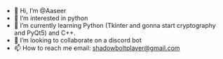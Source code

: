- 👋 Hi, I’m @Aaseer
- 👀 I’m interested in python
- 🌱 I’m currently learning Python (Tkinter and gonna start cryptography and PyQt5) and C++.
- 💞️ I’m looking to collaborate on a discord bot
- 📫 How to reach me email: shadowboltplayer@gmail.com

<!---
Aaseer/Aaseer is a ✨ special ✨ repository because its `README.md` (this file) appears on your GitHub profile.
You can click the Preview link to take a look at your changes.
--->
